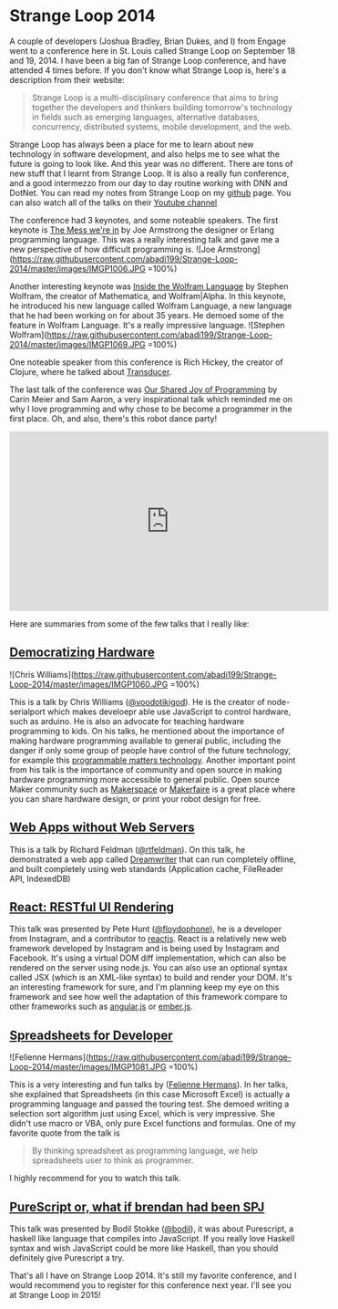 Strange Loop 2014
=================

A couple of developers (Joshua Bradley, Brian Dukes, and I) from Engage went to a conference here in St. Louis called Strange Loop on September 18 and 19, 2014. I have been a big fan of Strange Loop conference, and have attended 4 times before. If you don't know what Strange Loop is, here's a description from their website: 

>Strange Loop is a multi-disciplinary conference that aims to bring together the developers and thinkers building tomorrow's technology in fields such as emerging languages, alternative databases, concurrency, distributed systems, mobile development, and the web.

Strange Loop has always been a place for me to learn about new technology in software development, and also helps me to see what the future is going to look like. And this year was no different. There are tons of new stuff that I learnt from Strange Loop. It is also a really fun conference, and a good intermezzo from our day to day routine working with DNN and DotNet. You can read my notes from Strange Loop on my [github](https://github.com/abadi199/Strange-Loop-2014) page. You can also watch all of the talks on their [Youtube channel](https://www.youtube.com/channel/UC_QIfHvN9auy2CoOdSfMWDw)

The conference had 3 keynotes, and some noteable speakers. The first keynote is [The Mess we're in](http://youtu.be/lKXe3HUG2l4) by Joe Armstrong the designer or Erlang programming language. This was a really interesting talk and gave me a new perspective of how difficult programming is. 
![Joe Armstrong](https://raw.githubusercontent.com/abadi199/Strange-Loop-2014/master/images/IMGP1006.JPG =100%)

Another interesting keynote was [Inside the Wolfram Language](http://youtu.be/EjCWdsrVcBM) by Stephen Wolfram, the creator of Mathematica, and Wolfram|Alpha. In this keynote, he introduced his new language called Wolfram Language, a new language that he had been working on for about 35 years. He demoed some of the feature in Wolfram Language. It's a really impressive language. 
![Stephen Wolfram](https://raw.githubusercontent.com/abadi199/Strange-Loop-2014/master/images/IMGP1069.JPG =100%)

One noteable speaker from this conference is Rich Hickey, the creator of Clojure, where he talked about [Transducer](http://youtu.be/6mTbuzafcII). 

The last talk of the conference was [Our Shared Joy of Programming](http://youtu.be/3_zW63dcZB0) by Carin Meier and Sam Aaron, a very inspirational talk which reminded me on why I love programming and why chose to be become a programmer in the first place. Oh, and also, there's this robot dance party!

<iframe width="560" height="315" src="http://www.youtube.com/embed/KrZ8xV1jhv0" frameborder="0" allowfullscreen></iframe>

Here are summaries from some of the few talks that I really like:

## [Democratizing Hardware](http://youtu.be/9xbrMTieJa0)
![Chris Williams](https://raw.githubusercontent.com/abadi199/Strange-Loop-2014/master/images/IMGP1060.JPG =100%)

This is a talk by Chris Williams ([@voodotikigod](http://www.voodootikigod.com/)). He is the creator of node-serialport which makes develoepr able use JavaScript to control hardware, such as arduino. He is also an advocate for teaching hardware programming to kids.
On his talks, he mentioned about the importance of making hardware programming available to general public, including the danger if only some group of people have control of the future technology, for example this [programmable matters technology](http://youtu.be/5W7fH1sv26o). Another important point from his talk is the importance of community and open source in making hardware programming more accessible to general public. Open source Maker community such as [Makerspace](http://makerspace.com/) or [Makerfaire](http://makerfaire.com/) is a great place where you can share hardware design, or print your robot design for free.

## [Web Apps without Web Servers](http://youtu.be/WqV5kqaFRDU)
This is a talk by Richard Feldman ([@rtfeldman](https://twitter.com/rtfeldman)). On this talk, he demonstrated a web app called [Dreamwriter](https://dreamwriter.io/) that can run completely offline, and built completely using web standards (Application cache, FileReader API, IndexedDB)

## [React: RESTful UI Rendering](http://youtu.be/IVvHPPcl2TM)
This talk was presented by Pete Hunt ([@floydophone](https://twitter.com/floydophone)), he is a developer from Instagram, and a contributor to [reactjs](http://reactjs.org). React is a relatively new web framework developed by Instagram and is being used by Instagram and Facebook. It's using a virtual DOM diff implementation, which can also be rendered on the server using node.js. You can also use an optional syntax  called JSX (which is an XML-like syntax) to build and render your DOM. It's an interesting framework for sure, and I'm planning keep my eye on this framework and see how well the adaptation of this framework compare to other frameworks such as [angular.js](https://angularjs.org/) or [ember.js](http://emberjs.com/).

## [Spreadsheets for Developer](http://youtu.be/0CKru5d4GPk)
![Felienne Hermans](https://raw.githubusercontent.com/abadi199/Strange-Loop-2014/master/images/IMGP1081.JPG =100%)

This is a very interesting and fun talks by ([Felienne Hermans](http://www.www.felienne.com)). In her talks, she explained that Spreadsheets (in this case Microsoft Excel) is actually a programming language and passed the touring test. She demoed writing a selection sort algorithm just using Excel, which is very impressive. She didn't use macro or VBA, only pure Excel functions and formulas. One of my favorite quote from the talk is

>By thinking spreadsheet as programming language, we help spreadsheets user to think as programmer.

I highly recommend for you to watch this talk.

## [PureScript or, what if brendan had been SPJ](http://youtu.be/yIlDBPiMb0o)
This talk was presented by Bodil Stokke ([@bodil](https://twitter.com/bodil)), it was about Purescript, a haskell like language that compiles into JavaScript. If you really love Haskell syntax and wish JavaScript could be more like Haskell, than you should definitely give Purescript a try.

That's all I have on Strange Loop 2014. It's still my favorite conference, and I would recommend you to register for this conference next year. I'll see you at Strange Loop in 2015!